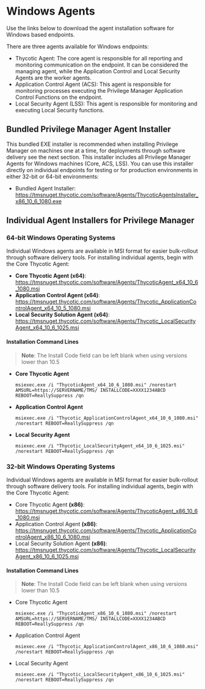 [title]: # (- Windows Agents)
[tags]: # (endpoint,installation)
[priority]: # (602)
# Windows Agents

Use the links below to download the agent installation software for Windows based endpoints.

There are three agents available for Windows endpoints:

* Thycotic Agent: The core agent is responsible for all reporting and monitoring communication on the endpoint. It can be considered the managing agent, while the Application Control and Local Security Agents are the worker agents.
* Application Control Agent (ACS): This agent is responsible for monitoring processes executing the Privilege Manager Application Control Functions on the endpoint.
* Local Security Agent (LSS): This agent is responsible for monitoring and executing Local Security functions.

## Bundled Privilege Manager Agent Installer

This bundled EXE installer is recommended when installing Privilege Manager on machines one at a time, for deployments through software delivery see the next section. This installer includes all Privilege Manager Agents for Windows machines (Core, ACS, LSS). You can use this installer directly on individual endpoints for testing or for production environments in either 32-bit or 64-bit environments:

* Bundled Agent Installer: https://tmsnuget.thycotic.com/software/Agents/ThycoticAgentsInstaller_x86_10_6_1080.exe

## Individual Agent Installers for Privilege Manager

### 64-bit Windows Operating Systems

Individual Windows agents are available in MSI format for easier bulk-rollout through software delivery tools. For installing individual agents, begin with the Core Thycotic Agent:

* __Core Thycotic Agent (x64)__:
  https://tmsnuget.thycotic.com/software/Agents/ThycoticAgent_x64_10_6_1080.msi
* __Application Control Agent (x64)__:
  https://tmsnuget.thycotic.com/software/Agents/Thycotic_ApplicationControlAgent_x64_10_5_1080.msi
* __Local Security Solution Agent (x64)__:
  https://tmsnuget.thycotic.com/software/Agents/Thycotic_LocalSecurityAgent_x64_10_6_1025.msi

#### Installation Command Lines

>**Note**:
>The Install Code field can be left blank when using versions lower than 10.5

* __Core Thycotic Agent__
  ```
  msiexec.exe /i "ThycoticAgent_x64_10_6_1080.msi" /norestart AMSURL=https://SERVERNAME/TMS/ INSTALLCODE=XXXX1234ABCD REBOOT=ReallySuppress /qn
  ```
* __Application Control Agent__
  ```
  msiexec.exe /i "Thycotic_ApplicationControlAgent_x64_10_6_1080.msi" /norestart REBOOT=ReallySuppress /qn
  ```
* __Local Security Agent__
  ```
  msiexec.exe /i "Thycotic_LocalSecurityAgent_x64_10_6_1025.msi" /norestart REBOOT=ReallySuppress /qn
  ```

### 32-bit Windows Operating Systems

Individual Windows agents are available in MSI format for easier bulk-rollout through software delivery tools. For installing individual agents, begin with the Core Thycotic Agent:

* Core Thycotic Agent __(x86)__:
  https://tmsnuget.thycotic.com/software/Agents/ThycoticAgent_x86_10_6_1080.msi
* Application Control Agent __(x86)__:
  https://tmsnuget.thycotic.com/software/Agents/Thycotic_ApplicationControlAgent_x86_10_6_1080.msi
* Local Security Solution Agent __(x86)__:
  https://tmsnuget.thycotic.com/software/Agents/Thycotic_LocalSecurityAgent_x86_10_6_1025.msi

#### Installation Command Lines

>**Note**:
>The Install Code field can be left blank when using versions lower than 10.5

* Core Thycotic Agent
  ```
  msiexec.exe /i "ThycoticAgent_x86_10_6_1080.msi" /norestart AMSURL=https://SERVERNAME/TMS/ INSTALLCODE=XXXX1234ABCD REBOOT=ReallySuppress /qn
  ```
* Application Control Agent
  ```
  msiexec.exe /i "Thycotic_ApplicationControlAgent_x86_10_6_1080.msi" /norestart REBOOT=ReallySuppress /qn
  ```
* Local Security Agent
  ```
  msiexec.exe /i "Thycotic_LocalSecurityAgent_x86_10_6_1025.msi" /norestart REBOOT=ReallySuppress /qn
  ```
